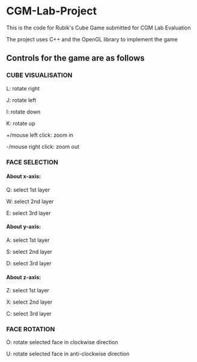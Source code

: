 # CGM-Lab-Project
This is the code for Rubik's Cube Game submitted for CGM Lab Evaluation

The project uses C++ and the OpenGL library to implement the game

## Controls for the game are as follows

### CUBE VISUALISATION
L: rotate right
  
J: rotate left
	
I: rotate down
  
K: rotate up
	
  +/mouse left click: zoom in
	
  -/mouse right click: zoom out
  
### FACE SELECTION

  #### About x-axis:
  
  Q: select 1st layer
  
  W: select 2nd layer 
  
  E: select 3rd layer
	
  #### About y-axis:
  
  A: select 1st layer
  
  S: select 2nd layer
  
  D: select 3rd layer
	
  #### About z-axis:
  
  Z: select 1st layer
  
  X: select 2nd layer
  
  C: select 3rd layer
  
 ### FACE ROTATION
	
  O: rotate selected face in clockwise direction
	
  U: rotate selected face in anti-clockwise direction

